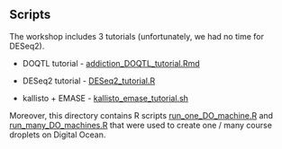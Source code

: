 ## Scripts

The workshop includes 3 tutorials (unfortunately, we had no time for DESeq2).

* DOQTL tutorial - [addiction_DOQTL_tutorial.Rmd](https://github.com/simecek/AddictionCourse2015/blob/master/scripts/addiction_DOQTL_tutorial.Rmd) 

* DESeq2 tutorial - [DESeq2_tutorial.R](https://github.com/simecek/AddictionCourse2015/blob/master/scripts/DESeq2_tutorial.R) 

* kallisto + EMASE - [kallisto_emase_tutorial.sh](https://github.com/simecek/AddictionCourse2015/blob/master/scripts/kallisto_emase_tutorial.sh) 

Moreover, this directory contains R scripts [run_one_DO_machine.R](https://github.com/simecek/AddictionCourse2015/blob/master/scripts/run_one_DO_machine.R) and [run_many_DO_machines.R](https://github.com/simecek/AddictionCourse2015/blob/master/scripts/run_many_DO_machines.R) that were used to create one / many course droplets on Digital Ocean.